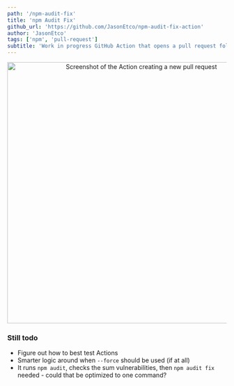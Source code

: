 ```yaml
---
path: '/npm-audit-fix'
title: 'npm Audit Fix'
github_url: 'https://github.com/JasonEtco/npm-audit-fix-action'
author: 'JasonEtco'
tags: ['npm', 'pull-request']
subtitle: 'Work in progress GitHub Action that opens a pull request following an npm audit fix --forcey.'
---
```


<p align="center">
  <img width="600" src="https://user-images.githubusercontent.com/10660468/47612046-bf7de700-da48-11e8-85fd-071003a079d4.png" alt="Screenshot of the Action creating a new pull request" />
</p>

### Still todo

- Figure out how to best test Actions
- Smarter logic around when `--force` should be used (if at all)
- It runs `npm audit`, checks the sum vulnerabilities, then `npm audit fix` needed - could that be optimized to one command?
